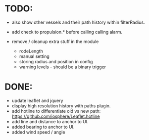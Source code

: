 # TODO: 

* also show other vessels and their path history within filterRadius.
* add check to propulsion.* before calling calling alarm.

* remove / cleanup extra stuff in the module
  * rodeLength
  * manual setting
  * storing radius and position in config
  * warning levels - should be a binary trigger

# DONE:

* update leaflet and jquery
* display high resolution history with paths plugin.
* add hotline to differentiate old vs new path: https://github.com/iosphere/Leaflet.hotline
* add line and distance to anchor to UI.
* added bearing to anchor to UI.
* added wind speed / angle